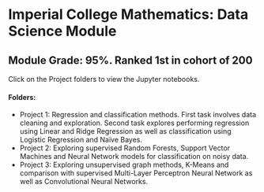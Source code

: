 # Imperial College Mathematics: Data Science Module

## Module Grade: 95%. Ranked 1st in cohort of 200

Click on the Project folders to view the Jupyter notebooks.

#### Folders:
- Project 1: Regression and classification methods. First task involves data cleaning and exploration. Second task explores performing regression using Linear and Ridge Regression as well as classification using Logistic Regression and Naïve Bayes.
- Project 2: Exploring supervised Random Forests, Support Vector Machines and Neural Network models for classification on noisy data.
- Project 3: Exploring unsupervised graph methods, K-Means and comparison with supervised Multi-Layer Perceptron Neural Network as well as Convolutional Neural Networks.

